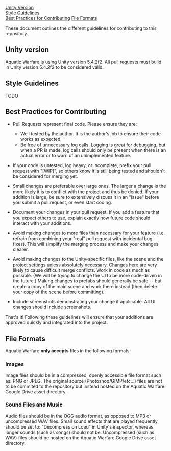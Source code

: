 [Unity Version](#unity-version)    
[Style Guidelines](#style-guidelines)  
[Best Practices for Contributing](#best-practices-for-contributing)
[File Formats](#file-formats)  

These document outlines the different guidelines for contributing to this repository.

## Unity version
Aquatic Warfare is using Unity version 5.4.2f2. All pull requests must build in Unity version 5.4.2f2 to be considered valid.

## Style Guidelines

TODO

## Best Practices for Contributing
[Best Practices for Contributing]: #best-practices-for-contributing
* Pull Requests represent final code. Please ensure they are:

    * Well tested by the author. It is the author's job to ensure their code works as expected.
    * Be free of unnecessary log calls. Logging is great for debugging, but when a PR is made, log calls should only be present when there is an actual error or to warn of an unimplemented feature.


* If your code is untested, log heavy, or incomplete, prefix your pull request with "[WIP]", so others know it is still being tested and shouldn't be considered for merging yet.

* Small changes are preferable over large ones. The larger a change is the more likely it is to conflict with the project and thus be denied. If your addition is large, be sure to extensively discuss it in an "issue" before you submit a pull request, or even start coding.

* Document your changes in your pull request. If you add a feature that you expect others to use, explain exactly how future code should interact with your additions.

* Avoid making changes to more files than necessary for your feature (i.e. refrain from combining your "real" pull request with incidental bug fixes). This will simplify the merging process and make your changes clearer.

* Avoid making changes to the Unity-specific files, like the scene and the project settings unless absolutely necessary. Changes here are very likely to cause difficult merge conflicts. Work in code as much as possible. (We will be trying to change the UI to be more code-driven in the future.) Making changes to prefabs should generally be safe -- but create a copy of the main scene and work there instead (then delete your copy of the scene before committing).

* Include screenshots demonstrating your change if applicable. All UI changes should include screenshots.

That's it! Following these guidelines will ensure that your additions are approved quickly and integrated into the project.

## File Formats

Aquatic Warfare **only accepts** files in the following formats:

### Images

Image files should be in a compressed, openly accessible file format such as: PNG or JPEG. The original source (Photoshop/GIMP/etc...) files are not to be commited to the repository but instead hosted on the Aquatic Warfare Google Drive asset directory.

### Sound Files and Music

Audio files should be in the OGG audio format, as opposed to MP3 or uncompressed WAV files. Small sound effects that are played frequently should be set to: "Decompress on Load" in Unity's inspector, whereas longer sounds (such as songs) should not be. Uncompressed (such as WAV) files should be hosted on the Aquatic Warfare Google Drive asset directory.
